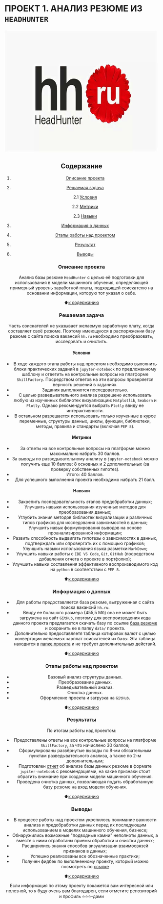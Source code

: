# **ПРОЕКТ 1. АНАЛИЗ РЕЗЮМЕ ИЗ `HEADHUNTER`**

<center> <img src = https://raw.githubusercontent.com/AndreyRysistov/DatasetsForPandas/main/hh%20label.jpg alt="drawing" style="width: 800px; height:400px;" </center>

## **Содержание**

1. [Описание проекта](https://github.com/Licharg/SkillFactory/blob/master/Projects/Project_1/README.md#Описание-проекта)  
2. [Решаемая задача](https://github.com/Licharg/SkillFactory/blob/master/Projects/Project_1/README.md#Решаемая-задача)

    2.1 [Условия](https://github.com/Licharg/SkillFactory/blob/master/Projects/Project_1/README.md#Условия)

    2.2 [Метрики](https://github.com/Licharg/SkillFactory/blob/master/Projects/Project_1/README.md#Метрики)

    2.3 [Навыки](https://github.com/Licharg/SkillFactory/blob/master/Projects/Project_1/README.md#Навыки)

3. [Информация о данных](https://github.com/Licharg/SkillFactory/blob/master/Projects/Project_1/README.md#Информация-о-данных)  
4. [Этапы работы над проектом](https://github.com/Licharg/SkillFactory/blob/master/Projects/Project_1/README.md#Этапы-работы-над-проектом)  
5. [Результат](https://github.com/Licharg/SkillFactory/blob/master/Projects/Project_1/README.md#Результат)
6. [Выводы](https://github.com/Licharg/SkillFactory/blob/master/Projects/Project_1/README.md#Выводы)

### **Описание проекта**

Анализ базы резюме `HeadHunter` с целью её подготовки для использования в модели машинного обучения, определяющей примерный уровень заработной платы, подходящей соискателю на основании информации, которую тот указал о себе.

:arrow_up:[к содержанию](https://github.com/Licharg/SkillFactory/blob/master/Projects/Project_1/README.md#Содержание)

### **Решаемая задача**

Часть соискателей не указывает желаемую заработную плату, когда составляет своё резюме. Поэтому имеющуюся в распоряжении базу резюме с сайта поиска вакансий `hh.ru` необходимо преобразовать, исследовать и очистить.

#### **Условия**

- В ходе каждого этапа работы над проектом необходимо выполнить блоки практических заданий в `jupyter-notebook` по предложенному шаблону и ответить на контрольные вопросы на платформе `SkillFactory`. Посредством ответов на эти вопросы проверяется верность решений в заданиях.
- Задания выполняются последовательно.
- С целью разведывательного анализа разрешено использовать любую из изученных библиотек визуализации: `Matplotlib`, `Seaborn` и `Plotly`. Однако рекомендуется выбрать `Plotly` ввиду ее интерактивности.
- В остальном разрешается использовать только изученные в курсе переменные, структуры данных, циклы, функции, библиотеки, методы, правила и стандарты (включая `PEP 8`).

#### **Метрики**

- За ответы на все контрольные вопросы на платформе можно максимально набрать 30 баллов.
- За выводы по разведывательному анализу в `jupyter-notebook` можно получить еще 10 баллов: 8 основных и 2 дополнительных (за проверку собственных гипотез).  
- Итого: 40 баллов.
- Для успешного выполнения проекта необходимо набрать 21 балл.

#### **Навыки**

- Закрепить последовательность этапов предобработки данных;
- Улучшить навыки использования изученных методов для преобразования данных;
- Углубить знания методов библиотек визуализации и различных типов графиков для исследования зависимостей в данных;
- Улучшить навык формулирования выводов на основе проанализированной информации;
- Развить способность выдвигать гипотезы о зависимостях в данных, подтверждать или опровергать их с помощью графиков;
- Улучшить навыки использования языка разметки `MarkDown`;
- Улучшить навыки работы с `IDE VS Code`, `Git`, `GitHub` (посредством добавления отчета о проекте в портфолио);
- Улучшить навыки составления эффективного воспроизводимого код на `python` в соответствии с `PEP 8`.

:arrow_up:[к содержанию](https://github.com/Licharg/SkillFactory/blob/master/Projects/Project_1/README.md#Содержание)

### **Информация о данных**

- Для работы предоставляется база резюме, выгруженная с сайта поиска вакансий `hh.ru`.
- Ввиду ее большого размера (455,5 Мб) она не может быть загружена на сайт `GitHub`, поэтому для воспроизведения кода данного проекта предлагается скачать базу по ссылке [база резюме](https://drive.google.com/file/d/1_l4Bbc1xrUnQyDTsLzRP0EOaz-myM3yK/view?usp=share_link) и сохранить ее в папку `data/` проекта.
- Дополнительно предоставляетя таблица котировок валют с целью конвертации желаемых зарплат соискателей из базы. Эта таблица находится в [папке проекта](https://github.com/Licharg/Project-1.-Analysis-of-HeadHunter-resumes/tree/master/data) и не требует дополнительных действий.
  
:arrow_up:[к содержанию](https://github.com/Licharg/SkillFactory/blob/master/Projects/Project_1/README.md#Содержание)

### **Этапы работы над проектом**

- Базовый анализ структуры данных.
- Преобразование данных.
- Разведывательный анализ.
- Очистка данных.
- Оформление проекта и загрузка на `GitHub`.

:arrow_up:[к содержанию](https://github.com/Licharg/SkillFactory/blob/master/Projects/Project_1/README.md#Содержание)

### **Результаты**

По итогам работы над проектом:

- Предоставлены ответы на все контрольные вопросы на платформе `SkillFactory`, за что начислено 30 баллов;
- Сформулированы развёрнутые выводы по 8-ми обязательным пунктам разведывательного анализа, а также по 2-м дополнительным;
- Подготовлен [отчет](https://github.com/Licharg/Project-1.-Analysis-of-HeadHunter-resumes/blob/master/Project-1_Анализ_резюме_HeadHunter.ipynb) об анализе базы данных резюме в формате `jupiter-notebook` с рекомендациями, на какие признаки стоит обратить внимание при создании модели машинного обучения.
- Проведена очистка данных, позволяющая подать обработанную базу резюме на вход модели обучения.

:arrow_up:[к содержанию](https://github.com/Licharg/SkillFactory/blob/master/Projects/Project_1/README.md#Содержание)

### **Выводы**

- В процессе работы над проектом укрепилось понимание важности анализа и предобработки данных перед их последующим использованием в моделях машинного обучения, бизнесе;
- Обнаружились возможные "подводные камни" неполноты данных, а вместе с ними отработаны приемы обработки и очистки данных;
- Расширились знания способов визуализации взаимосвязей признаков в данных;
- Успешно реализованы все обозначенные практики;
- Получен фидбэк по выполненному проекту, который можно посмотреть по [ссылке](https://disk.yandex.ru/i/kruIxH11lDCuKw)

:arrow_up:[к содержанию](https://github.com/Licharg/SkillFactory/blob/master/Projects/Project_1/README.md#Содержание)

Если информация по этому проекту покажется вам интересной или полезной, то я буду очень вам благодарен, если отметите репозиторий и профиль ⭐️⭐️⭐️-дами
